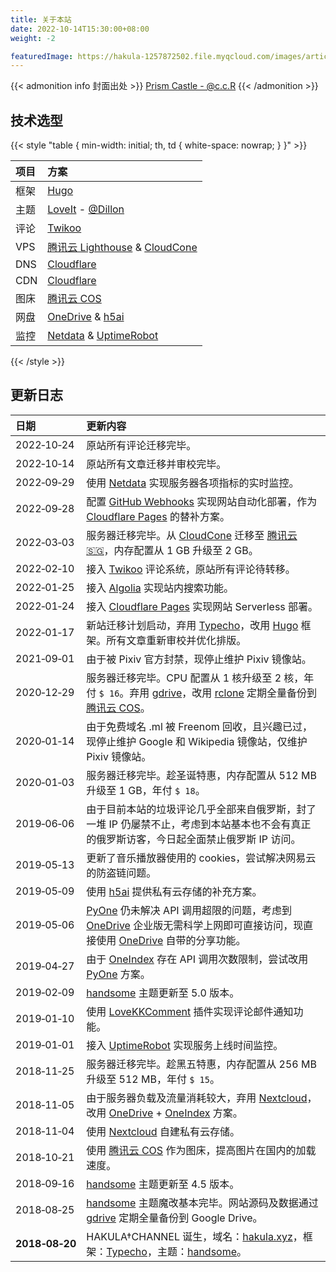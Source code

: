 ```yaml
---
title: 关于本站
date: 2022-10-14T15:30:00+08:00
weight: -2

featuredImage: https://hakula-1257872502.file.myqcloud.com/images/article-covers/70180757.webp
---
```


{{< admonition info 封面出处 >}}
[Prism Castle - @c.c.R](https://www.pixiv.net/artworks/70180757)
{{< /admonition >}}

## 技术选型

{{< style "table { min-width: initial; th, td { white-space: nowrap; } }" >}}

| 项目 | 方案                                          |
| :--- | :-------------------------------------------- |
| 框架 | [Hugo]                                        |
| 主题 | [LoveIt] - [@Dillon]                          |
| 评论 | [Twikoo]                                      |
| VPS  | [腾讯云 Lighthouse][Lighthouse] & [CloudCone] |
| DNS  | [Cloudflare]                                  |
| CDN  | [Cloudflare]                                  |
| 图床 | [腾讯云 COS][COS]                             |
| 网盘 | [OneDrive] & [h5ai]                           |
| 监控 | [Netdata] & [UptimeRobot]                     |

[@Dillon]: https://github.com/dillonzq
[CloudCone]: /links/cloudcone-cn
[Cloudflare]: https://www.cloudflare.com
[COS]: https://cloud.tencent.com/product/cos
[h5ai]: https://larsjung.de/h5ai
[Hugo]: https://gohugo.io
[Lighthouse]: https://cloud.tencent.com/product/lighthouse
[LoveIt]: https://hugoloveit.com
[Netdata]: https://www.netdata.cloud
[OneDrive]: https://www.microsoft.com/microsoft-365/onedrive/onedrive-for-business
[Twikoo]: https://twikoo.js.org
[UptimeRobot]: https://uptimerobot.com

{{< /style >}}

## 更新日志

| 日期           | 更新内容                                                                                                                                 |
| :------------- | :--------------------------------------------------------------------------------------------------------------------------------------- |
| 2022‑10‑24     | 原站所有评论迁移完毕。                                                                                                                   |
| 2022‑10‑14     | 原站所有文章迁移并审校完毕。                                                                                                             |
| 2022‑09‑29     | 使用 [Netdata] 实现服务器各项指标的实时监控。                                                                                            |
| 2022‑09‑28     | 配置 [GitHub Webhooks][Webhooks] 实现网站自动化部署，作为 [Cloudflare Pages][cf-pages] 的替补方案。                                      |
| 2022‑03‑03     | 服务器迁移完毕。从 [CloudCone] 迁移至 [腾讯云 :singapore:][Lighthouse]，内存配置从 1 GB 升级至 2 GB。                                    |
| 2022‑02‑10     | 接入 [Twikoo] 评论系统，原站所有评论待转移。                                                                                             |
| 2022‑01‑25     | 接入 [Algolia] 实现站内搜索功能。                                                                                                        |
| 2022‑01‑24     | 接入 [Cloudflare Pages][cf-pages] 实现网站 Serverless 部署。                                                                             |
| 2022‑01‑17     | 新站迁移计划启动，弃用 [Typecho]，改用 [Hugo] 框架。所有文章重新审校并优化排版。                                                         |
| 2021‑09‑01     | 由于被 Pixiv 官方封禁，现停止维护 Pixiv 镜像站。                                                                                         |
| 2020‑12‑29     | 服务器迁移完毕。CPU 配置从 1 核升级至 2 核，年付 `$ 16`。弃用 [gdrive]，改用 [rclone] 定期全量备份到 [腾讯云 COS][COS]。                 |
| 2020‑01‑14     | 由于免费域名 .ml 被 Freenom 回收，且兴趣已过，现停止维护 Google 和 Wikipedia 镜像站，仅维护 Pixiv 镜像站。                               |
| 2020‑01‑03     | 服务器迁移完毕。趁圣诞特惠，内存配置从 512 MB 升级至 1 GB，年付 `$ 18`。                                                                 |
| 2019‑06‑06     | 由于目前本站的垃圾评论几乎全部来自俄罗斯，封了一堆 IP 仍屡禁不止，考虑到本站基本也不会有真正的俄罗斯访客，今日起全面禁止俄罗斯 IP 访问。 |
| 2019‑05‑13     | 更新了音乐播放器使用的 cookies，尝试解决网易云的防盗链问题。                                                                             |
| 2019‑05‑09     | 使用 [h5ai] 提供私有云存储的补充方案。                                                                                                   |
| 2019‑05‑06     | [PyOne] 仍未解决 API 调用超限的问题，考虑到 [OneDrive] 企业版无需科学上网即可直接访问，现直接使用 [OneDrive] 自带的分享功能。            |
| 2019‑04‑27     | 由于 [OneIndex] 存在 API 调用次数限制，尝试改用 [PyOne] 方案。                                                                           |
| 2019‑02‑09     | [handsome] 主题更新至 5.0 版本。                                                                                                         |
| 2019‑01‑10     | 使用 [LoveKKComment] 插件实现评论邮件通知功能。                                                                                          |
| 2019‑01‑01     | 接入 [UptimeRobot] 实现服务上线时间监控。                                                                                                |
| 2018‑11‑25     | 服务器迁移完毕。趁黑五特惠，内存配置从 256 MB 升级至 512 MB，年付 `$ 15`。                                                               |
| 2018‑11‑05     | 由于服务器负载及流量消耗较大，弃用 [Nextcloud]，改用 [OneDrive] + [OneIndex] 方案。                                                      |
| 2018‑11‑04     | 使用 [Nextcloud] 自建私有云存储。                                                                                                        |
| 2018‑10‑21     | 使用 [腾讯云 COS][COS] 作为图床，提高图片在国内的加载速度。                                                                              |
| 2018‑09‑16     | [handsome] 主题更新至 4.5 版本。                                                                                                         |
| 2018‑08‑25     | [handsome] 主题魔改基本完毕。网站源码及数据通过 [gdrive] 定期全量备份到 Google Drive。                                                   |
| **2018‑08‑20** | HAKULA†CHANNEL 诞生，域名：[hakula.xyz]，框架：[Typecho]，主题：[handsome]。                                                             |

[Algolia]: https://www.algolia.com
[cf-pages]: https://pages.cloudflare.com
[CloudCone]: /links/cloudcone-cn
[COS]: https://cloud.tencent.com/product/cos
[gdrive]: https://github.com/prasmussen/gdrive
[h5ai]: https://larsjung.de/h5ai
[hakula.xyz]: https://www.whois.com/whois/hakula.xyz
[handsome]: https://www.ihewro.com/archives/489
[Hugo]: https://gohugo.io
[Lighthouse]: https://cloud.tencent.com/product/lighthouse
[LoveKKComment]: https://github.com/ylqjgm/LoveKKComment
[Netdata]: https://www.netdata.cloud
[Nextcloud]: https://nextcloud.com
[OneDrive]: https://www.microsoft.com/microsoft-365/onedrive/onedrive-for-business
[OneIndex]: https://github.com/0oVicero0/oneindex
[PyOne]: https://github.com/abbeyokgo/PyOne
[rclone]: https://rclone.org
[Twikoo]: https://twikoo.js.org
[Typecho]: https://typecho.org
[UptimeRobot]: https://uptimerobot.com
[Webhooks]: https://docs.github.com/en/developers/webhooks-and-events/webhooks/about-webhooks
